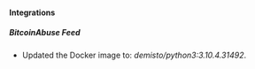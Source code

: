 #### Integrations
##### BitcoinAbuse Feed
- Updated the Docker image to: *demisto/python3:3.10.4.31492*.
